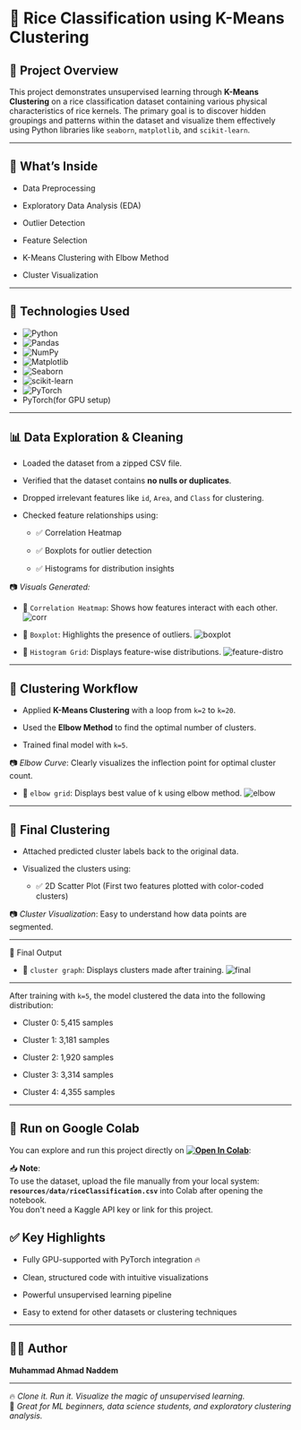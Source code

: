 🌾 Rice Classification using K-Means Clustering
===============================================

📌 Project Overview
-------------------

This project demonstrates unsupervised learning through **K-Means Clustering** on a rice classification dataset containing various physical characteristics of rice kernels. The primary goal is to discover hidden groupings and patterns within the dataset and visualize them effectively using Python libraries like `seaborn`, `matplotlib`, and `scikit-learn`.

* * *

📂 What’s Inside
----------------

*   Data Preprocessing
    
*   Exploratory Data Analysis (EDA)
    
*   Outlier Detection
    
*   Feature Selection
    
*   K-Means Clustering with Elbow Method
    
*   Cluster Visualization
    

* * *

🚀 Technologies Used
--------------------

*   ![Python](https://img.shields.io/badge/Python-3.x-3776AB?logo=python&logoColor=white)    
*   ![Pandas](https://img.shields.io/badge/Pandas-2.1.4-150458?logo=pandas&logoColor=white)  
*   ![NumPy](https://img.shields.io/badge/NumPy-1.26.4-013243?logo=numpy&logoColor=white)              
*   ![Matplotlib](https://img.shields.io/badge/Matplotlib-3.8.4-11557C?logo=matplotlib&logoColor=white)  
*   ![Seaborn](https://img.shields.io/badge/Seaborn-0.13.2-42A5F5?logo=seaborn&logoColor=white)  
*   ![scikit-learn](https://img.shields.io/badge/scikit--learn-1.4-F7931E?logo=scikit-learn&logoColor=white) 
*   ![PyTorch](https://img.shields.io/badge/PyTorch-2.1.0-EE4C2C?logo=pytorch&logoColor=white)
*   PyTorch(for GPU setup)
    

* * *

📊 Data Exploration & Cleaning
------------------------------

*   Loaded the dataset from a zipped CSV file.
    
*   Verified that the dataset contains **no nulls or duplicates**.
    
*   Dropped irrelevant features like `id`, `Area`, and `Class` for clustering.
    
*   Checked feature relationships using:
    
    *   ✅ Correlation Heatmap
        
    *   ✅ Boxplots for outlier detection
        
    *   ✅ Histograms for distribution insights
        

📷 _Visuals Generated:_

*   📌 `Correlation Heatmap`: Shows how features interact with each other.
![corr](https://github.com/user-attachments/assets/94fae399-7e3b-495c-b85a-f3377425e6b4)
    
*   📌 `Boxplot`: Highlights the presence of outliers.
![boxplot](https://github.com/user-attachments/assets/eaf5733e-859c-424b-9e79-07af710f5c50)
    
*   📌 `Histogram Grid`: Displays feature-wise distributions.
![feature-distro](https://github.com/user-attachments/assets/1c97fc1e-47d7-4b52-99e3-53255080c7fd)
    

* * *

🤖 Clustering Workflow
----------------------

*   Applied **K-Means Clustering** with a loop from `k=2` to `k=20`.
    
*   Used the **Elbow Method** to find the optimal number of clusters.
    
*   Trained final model with `k=5`.
    

📷 _Elbow Curve_: Clearly visualizes the inflection point for optimal cluster count.
*   📌 `elbow grid`: Displays best value of k using elbow method.
![elbow](https://github.com/user-attachments/assets/b3328eb4-f60c-4c27-8b92-53a830eeebad)
* * *

🧠 Final Clustering
-------------------

*   Attached predicted cluster labels back to the original data.
    
*   Visualized the clusters using:
    
    *   ✅ 2D Scatter Plot (First two features plotted with color-coded clusters)
        

📷 _Cluster Visualization_: Easy to understand how data points are segmented.
* * *

📌 Final Output
*   📌 `cluster graph`: Displays clusters made after training.
![final](https://github.com/user-attachments/assets/064df2ba-97eb-438e-b298-0b46b75767f2)
---------------

After training with `k=5`, the model clustered the data into the following distribution:

*   Cluster 0: 5,415 samples
    
*   Cluster 1: 3,181 samples
    
*   Cluster 2: 1,920 samples
    
*   Cluster 3: 3,314 samples
    
*   Cluster 4: 4,355 samples
    

* * *

🚀 **Run on Google Colab**
--------------------------

You can explore and run this project directly on **[![Open In Colab](https://colab.research.google.com/assets/colab-badge.svg)](https://colab.research.google.com/drive/189EVx1JNIHh5Vx36zu9u-WnNX2KoCnVh#scrollTo=NI7u25pcg7jS)**:  

📥 **Note**:  
To use the dataset, upload the file manually from your local system:  
**`resources/data/riceClassification.csv`** into Colab after opening the notebook.  
You don't need a Kaggle API key or link for this project.


✅ Key Highlights
----------------

*   Fully GPU-supported with PyTorch integration 🔥
    
*   Clean, structured code with intuitive visualizations
    
*   Powerful unsupervised learning pipeline
    
*   Easy to extend for other datasets or clustering techniques
    

* * *

👨‍💻 Author
------------

**Muhammad Ahmad Naddem**  
* * *

🔥 _Clone it. Run it. Visualize the magic of unsupervised learning._  
🧠 _Great for ML beginners, data science students, and exploratory clustering analysis._